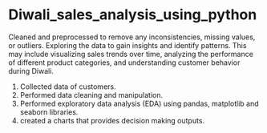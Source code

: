 # Diwali_sales_analysis_using_python
Cleaned and preprocessed to remove any inconsistencies, missing values, or outliers.
Exploring the data to gain insights and identify patterns. This may include visualizing sales trends over time, analyzing the performance of different product categories, and understanding customer behavior during Diwali.

1) Collected data of customers.
2) Performed data cleaning and manipulation.
3) Performed exploratory data analysis (EDA) using pandas, matplotlib and seaborn libraries.
4) created a charts that provides decision making outputs.
